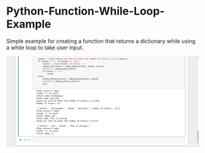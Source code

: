 # Python-Function-While-Loop-Example
Simple example for creating a function that returns a dictionary while using a while loop to take user input.


![screenshot](https://github.com/ShannonCanTech/Python-Function-While-Loop-Example/blob/master/Notebook%20Screenshot.png)
